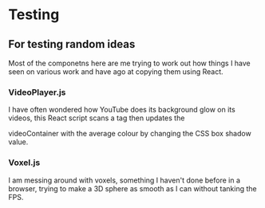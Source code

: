 # Testing
## For testing random ideas

Most of the componetns here are me trying to work out how things I have seen on various work and have ago at copying them using React.


### VideoPlayer.js
I have often wondered how YouTube does its background glow on its videos, this React script scans a <canvas> tag then updates the <div> videoContainer with the average colour by changing the CSS box shadow value.

### Voxel.js
I am messing around with voxels, something I haven't done before in a browser, trying to make a 3D sphere as smooth as I can without tanking the FPS.
